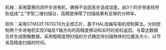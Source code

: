 机械：采用雷赛的闭环步进电机，确保不会因丢步造成误差。由3个同步带直线导轨组成“工”字型二维扫描台，高精度保障了扫描结果有足够的分辨率。

软件：采用STM32F767IGT6为主控芯片，基于HAL库编写电机控制算法。分别控制两个步进电机实现X轴及Y轴方向的高精度移动和实时的坐标返回，与雷达数据合并生成图像数据。采用粗精度预扫描的方式确定待扫描物体的位置及大小，以节省高精度扫描的时间。
